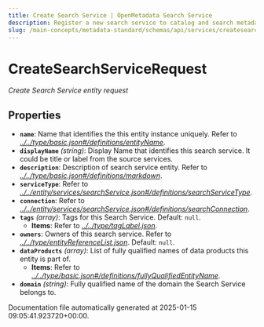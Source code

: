 ```yaml
---
title: Create Search Service | OpenMetadata Search Service
description: Register a new search service to catalog and search metadata assets with configuration and indexing options.
slug: /main-concepts/metadata-standard/schemas/api/services/createsearchservice
---
```


# CreateSearchServiceRequest

*Create Search Service entity request*

## Properties

- **`name`**: Name that identifies the this entity instance uniquely. Refer to *[../../type/basic.json#/definitions/entityName](#/../type/basic.json#/definitions/entityName)*.
- **`displayName`** *(string)*: Display Name that identifies this search service. It could be title or label from the source services.
- **`description`**: Description of search service entity. Refer to *[../../type/basic.json#/definitions/markdown](#/../type/basic.json#/definitions/markdown)*.
- **`serviceType`**: Refer to *[../../entity/services/searchService.json#/definitions/searchServiceType](#/../entity/services/searchService.json#/definitions/searchServiceType)*.
- **`connection`**: Refer to *[../../entity/services/searchService.json#/definitions/searchConnection](#/../entity/services/searchService.json#/definitions/searchConnection)*.
- **`tags`** *(array)*: Tags for this Search Service. Default: `null`.
  - **Items**: Refer to *[../../type/tagLabel.json](#/../type/tagLabel.json)*.
- **`owners`**: Owners of this search service. Refer to *[../../type/entityReferenceList.json](#/../type/entityReferenceList.json)*. Default: `null`.
- **`dataProducts`** *(array)*: List of fully qualified names of data products this entity is part of.
  - **Items**: Refer to *[../../type/basic.json#/definitions/fullyQualifiedEntityName](#/../type/basic.json#/definitions/fullyQualifiedEntityName)*.
- **`domain`** *(string)*: Fully qualified name of the domain the Search Service belongs to.


Documentation file automatically generated at 2025-01-15 09:05:41.923720+00:00.
